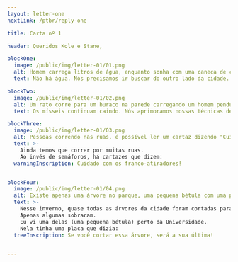 ```yaml
---
layout: letter-one
nextLink: /ptbr/reply-one

title: Carta nº 1

header: Queridos Kole e Stane,

blockOne:
  image: /public/img/letter-01/01.png
  alt: Homem carrega litros de água, enquanto sonha com uma caneca de cerveja.
  text: Não há água. Nós precisamos ir buscar do outro lado da cidade.

blockTwo:
  image: /public/img/letter-01/02.png
  alt: Um rato corre para um buraco na parede carregando um homem pendurado à sua cauda.
  text: Os mísseis continuam caindo. Nós aprimoramos nossas técnicas de resgate.

blockThree:
  image: /public/img/letter-01/03.png
  alt: Pessoas correndo nas ruas, é possível ler um cartaz dizendo "Cuidado com os franco-atiradores"
  text: >-
    Ainda temos que correr por muitas ruas.
    Ao invés de semáforos, há cartazes que dizem:
  warningInscription: Cuidado com os franco-atiradores!


blockFour:
  image: /public/img/letter-01/04.png
  alt: Existe apenas uma árvore no parque, uma pequena bétula com uma placa que diz "Se você cortar essa árvore, será sua última"
  text: >-
    Nesse inverno, quase todas as árvores da cidade foram cortadas para os aquecedores.
    Apenas algumas sobraram.
    Eu vi uma delas (uma pequena bétula) perto da Universidade.
    Nela tinha uma placa que dizia:
  treeInscription: Se você cortar essa árvore, será a sua última!


---
```

